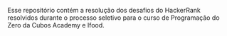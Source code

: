 Esse repositório contém a resolução dos desafios do HackerRank resolvidos durante o processo seletivo para o curso de Programação do Zero da Cubos Academy e Ifood.
